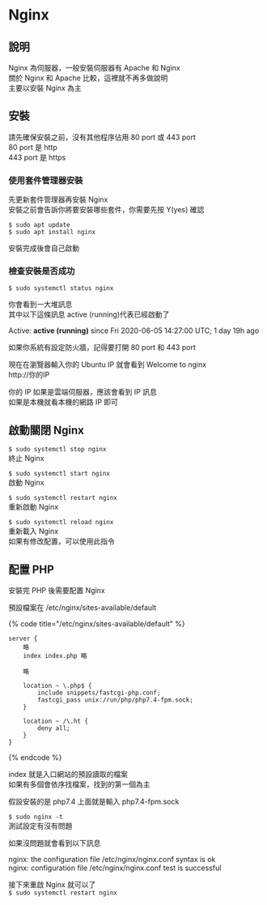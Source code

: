 # Nginx

## 說明

Nginx 為伺服器，一般安裝伺服器有 Apache 和 Nginx  
關於 Nginx 和 Apache 比較，這裡就不再多做說明  
主要以安裝 Nginx 為主

## 安裝

請先確保安裝之前，沒有其他程序佔用 80 port 或 443 port  
80 port 是 http  
443 port 是 https

### 使用套件管理器安裝

先更新套件管理器再安裝 Nginx  
安裝之前會告訴你將要安裝哪些套件，你需要先按 Y\(yes\) 確認

```text
$ sudo apt update
$ sudo apt install nginx
```

安裝完成後會自己啟動

### 檢查安裝是否成功

```text
$ sudo systemctl status nginx
```

你會看到一大堆訊息  
其中以下這條訊息 active \(running\)代表已經啟動了  
  
Active: **active \(running\)** since Fri 2020-06-05 14:27:00 UTC; 1 day 19h ago

如果你系統有設定防火牆，記得要打開 80 port 和 443 port

現在在瀏覽器輸入你的 Ubuntu IP 就會看到 Welcome to nginx  
http://你的IP

你的 IP 如果是雲端伺服器，應該會看到 IP 訊息  
如果是本機就看本機的網路 IP 即可

## 啟動關閉 Nginx

`$ sudo systemctl stop nginx`  
終止 Nginx

`$ sudo systemctl start nginx`  
啟動 Nginx

`$ sudo systemctl restart nginx`  
重新啟動 Nginx

`$ sudo systemctl reload nginx`  
重新載入 Nginx  
如果有修改配置，可以使用此指令

## 配置 PHP

安裝完 PHP 後需要配置 Nginx

預設檔案在 /etc/nginx/sites-available/default

{% code title="/etc/nginx/sites-available/default" %}
```text
server {
    略
    index index.php 略
 
    略
 
    location ~ \.php$ {
        include snippets/fastcgi-php.conf;
        fastcgi_pass unix:/run/php/php7.4-fpm.sock;
    }
 
    location ~ /\.ht {
        deny all;
    }
}
```
{% endcode %}

index 就是入口網站的預設讀取的檔案  
如果有多個會依序找檔案，找到的第一個為主

假設安裝的是 php7.4 上面就是輸入 php7.4-fpm.sock

`$ sudo nginx -t`   
測試設定有沒有問題

如果沒問題就會看到以下訊息

nginx: the configuration file /etc/nginx/nginx.conf syntax is ok  
nginx: configuration file /etc/nginx/nginx.conf test is successful

接下來重啟 Nginx 就可以了  
`$ sudo systemctl restart nginx`

